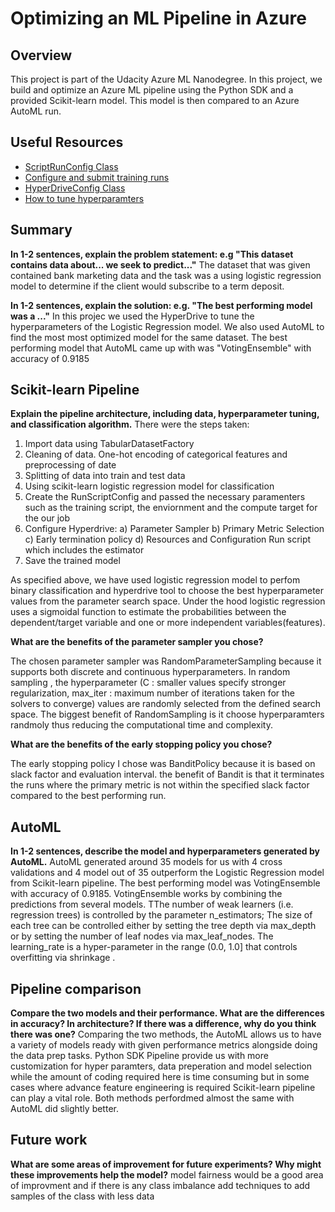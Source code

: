 # Optimizing an ML Pipeline in Azure

## Overview
This project is part of the Udacity Azure ML Nanodegree.
In this project, we build and optimize an Azure ML pipeline using the Python SDK and a provided Scikit-learn model.
This model is then compared to an Azure AutoML run.

## Useful Resources
- [ScriptRunConfig Class](https://docs.microsoft.com/en-us/python/api/azureml-core/azureml.core.scriptrunconfig?view=azure-ml-py)
- [Configure and submit training runs](https://docs.microsoft.com/en-us/azure/machine-learning/how-to-set-up-training-targets)
- [HyperDriveConfig Class](https://docs.microsoft.com/en-us/python/api/azureml-train-core/azureml.train.hyperdrive.hyperdriveconfig?view=azure-ml-py)
- [How to tune hyperparamters](https://docs.microsoft.com/en-us/azure/machine-learning/how-to-tune-hyperparameters)


## Summary
**In 1-2 sentences, explain the problem statement: e.g "This dataset contains data about... we seek to predict..."**
The dataset that was given contained bank marketing data and the task was a using logistic regression model to determine if the client would subscribe to a term deposit.

**In 1-2 sentences, explain the solution: e.g. "The best performing model was a ..."**
In this projec we used the HyperDrive to tune the hyperparameters of the Logistic Regression model.  We also used AutoML to find the most most optimized model for the same dataset.  The best performing model that AutoML came up with was "VotingEnsemble" with accuracy of 0.9185


## Scikit-learn Pipeline
**Explain the pipeline architecture, including data, hyperparameter tuning, and classification algorithm.**
There were the steps taken:
1) Import data using TabularDatasetFactory
2) Cleaning of data. One-hot encoding of categorical features and preprocessing of date
3) Splitting of data into train and test data
4) Using scikit-learn logistic regression model for classification
5) Create the RunScriptConfig and passed the necessary paramenters such as the training script, the enviornment and the compute target for the our job
6) Configure Hyperdrive:
    a) Parameter Sampler
    b) Primary Metric Selection
    c) Early termination policy
    d) Resources and Configuration Run script which includes the estimator
7) Save the trained model

As specified above, we have used logistic regression model to perfom binary classification and hyperdrive tool to choose the best hyperparameter values from the parameter search space. Under the hood logistic regression uses a sigmoidal function to estimate the probabilities between the dependent/target variable and one or more independent variables(features).

**What are the benefits of the parameter sampler you chose?**

The chosen parameter sampler was RandomParameterSampling because it supports both discrete and continuous hyperparameters. In random sampling , the hyperparameter (C : smaller values specify stronger regularization, max_iter : maximum number of iterations taken for the solvers to converge) values are randomly selected from the defined search space. The biggest benefit of RandomSampling is it choose hyperparamters randmoly thus reducing the computational time and complexity.


**What are the benefits of the early stopping policy you chose?**

The early stopping policy I chose was BanditPolicy because it is based on slack factor and evaluation interval. the benefit of Bandit is that it terminates the runs where the primary metric is not within the specified slack factor compared to the best performing run.

## AutoML
**In 1-2 sentences, describe the model and hyperparameters generated by AutoML.**
AutoML generated around 35 models for us with 4 cross validations and 4 model out of 35 outperform the Logistic Regression model from Scikit-learn pipeline. The best performing model was VotingEnsemble with accuracy of 0.9185. VotingEnsemble works by combining the predictions from several models. TThe number of weak learners (i.e. regression trees) is controlled by the parameter n_estimators; The size of each tree can be controlled either by setting the tree depth via max_depth or by setting the number of leaf nodes via max_leaf_nodes. The learning_rate is a hyper-parameter in the range (0.0, 1.0] that controls overfitting via shrinkage .

## Pipeline comparison
**Compare the two models and their performance. What are the differences in accuracy? In architecture? If there was a difference, why do you think there was one?**
Comparing the two methods, the AutoML allows us to have a variety of models ready with given performance metrics alongside doing the data prep tasks.  Python SDK Pipeline provide us with more customization for hyper paramters, data preperation and model selection while the amount of coding required here is time consuming but in some cases where advance feature engineering is required Scikit-learn pipeline can play a vital role.  Both methods perfordmed almost the same with AutoML did slightly  better.

## Future work
**What are some areas of improvement for future experiments? Why might these improvements help the model?**
model fairness would be a good area of improvment and if there is any class imbalance add techniques to add samples of the class with less data


